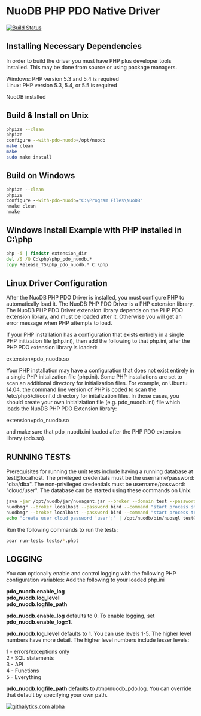 # NuoDB PHP PDO Native Driver #

[![Build Status](https://api.travis-ci.org/nuodb/nuodb-php-pdo.png?branch=master)](http://travis-ci.org/nuodb/nuodb-php-pdo)

## Installing Necessary Dependencies ##

In order to build the driver you must have PHP plus developer tools installed.
This may be done from source or using package managers.

Windows: PHP version 5.3 and 5.4 is required  
Linux:	PHP version 5.3, 5.4, or 5.5 is required

NuoDB installed


## Build & Install on Unix ##

```bash
phpize --clean
phpize
configure --with-pdo-nuodb=/opt/nuodb
make clean
make
sudo make install
```


## Build on Windows ##


```cmd
phpize --clean
phpize
configure --with-pdo-nuodb="C:\Program Files\NuoDB"
nmake clean
nmake
```

## Windows Install Example with PHP installed in C:\php ##

```cmd
php -i | findstr extension_dir
del /S /Q C:\php\php_pdo_nuodb.*
copy Release_TS\php_pdo_nuodb.* C:\php
```

## Linux Driver Configuration ##

After the NuoDB PHP PDO Driver is installed, you must configure PHP to automatically load it.  The NuoDB PHP PDO Driver is a PHP extension library.  The NuoDB PHP PDO Driver extension library depends on the PHP PDO extension library, and must be loaded after it.  Otherwise you will get an error message when PHP attempts to load.

If your PHP installation has a configuration that exists entirely in a single PHP initization file (php.ini), then add the following to that php.ini, after the PHP PDO extension library is loaded:

  extension=pdo_nuodb.so

Your PHP installation may have a configuration that does not exist entirely in a single PHP initalization file (php.ini).  Some PHP installations are set to scan an additional directory for initialization files.  For example, on Ubuntu 14.04, the command line version of PHP is coded to scan the /etc/php5/cli/conf.d directory for initalization files.  In those cases, you should create your own initialziation file (e.g. pdo_nuodb.ini) file which loads the NuoDB PHP PDO Extension library:

  extension=pdo_nuodb.so

and make sure that pdo_nuodb.ini loaded after the PHP PDO extension library (pdo.so).


## RUNNING TESTS ##

Prerequisites for running the unit tests include having a running database at test@localhost.  The privileged credentials must be the username/password: "dba/dba".  The non-privileged credentials must be username/password: "cloud/user". The database can be started using these commands on Unix:

```bash
java -jar /opt/nuodb/jar/nuoagent.jar --broker --domain test --password bird --bin-dir /opt/nuodb/bin &
nuodbmgr --broker localhost --password bird --command "start process sm host localhost database test archive /tmp/nuodb_test_data waitForRunning true initialize true"
nuodbmgr --broker localhost --password bird --command "start process te host localhost database test options '--dba-user dba --dba-password dba'"
echo "create user cloud password 'user';" | /opt/nuodb/bin/nuosql test@localhost --user dba --password dba
```

Run the following commands to run the tests:

```bash
pear run-tests tests/*.phpt
```

## LOGGING ##

You can optionally enable and control logging with the following PHP configuration variables:
Add the following to your loaded php.ini 

  **pdo_nuodb.enable_log**   
  **pdo_nuodb.log_level**     
  **pdo_nuodb.logfile_path**  

**pdo_nuodb.enable_log** defaults to 0.  To enable logging, set **pdo_nuodb.enable_log=1**.

**pdo_nuodb.log_level** defaults to 1.  You can use levels 1-5. The higher level numbers have more detail.  The higher level numbers include lesser levels:

  1 - errors/exceptions only  
  2 - SQL statements  
  3 - API   
  4 - Functions   
  5 - Everything  

**pdo_nuodb.logfile_path** defaults to /tmp/nuodb_pdo.log.  You can override that default by specifying your own path.



[![githalytics.com alpha](https://cruel-carlota.pagodabox.com/eebba2b3f495d19d760a0b42e0ce67fd "githalytics.com")](http://githalytics.com/nuodb/nuodb-php-pdo)
